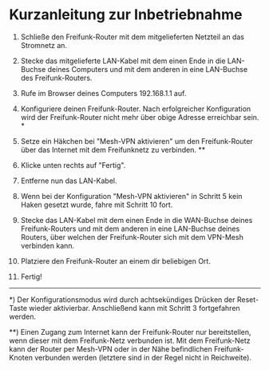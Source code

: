 # Kurzanleitung zur Inbetriebnahme

1. Schließe den Freifunk-Router mit dem mitgelieferten Netzteil an das Stromnetz an.

2. Stecke das mitgelieferte LAN-Kabel mit dem einen Ende in die LAN-Buchse deines Computers und mit dem anderen in eine LAN-Buchse des Freifunk-Routers.

3. Rufe im Browser deines Computers 192.168.1.1 auf.

4. Konfiguriere deinen Freifunk-Router. Nach erfolgreicher Konfiguration wird der Freifunk-Router nicht mehr über obige Adresse erreichbar sein. *

5. Setze ein Häkchen bei "Mesh-VPN aktivieren" um den Freifunk-Router über das Internet mit dem Freifunknetz zu verbinden. **

6. Klicke unten rechts auf "Fertig".

7. Entferne nun das LAN-Kabel.

8. Wenn bei der Konfiguration "Mesh-VPN aktivieren" in Schritt 5 kein Haken gesetzt wurde, fahre mit Schritt 10 fort. 

9. Stecke das LAN-Kabel mit dem einen Ende in die WAN-Buchse deines Freifunk-Routers und mit dem anderen in eine LAN-Buchse deines Routers, über welchen der Freifunk-Router sich mit dem VPN-Mesh verbinden kann.

10. Platziere den Freifunk-Router an einem dir beliebigen Ort. 

11. Fertig!

***

*) Der Konfigurationsmodus wird durch achtsekündiges Drücken der Reset-Taste wieder aktivierbar. Anschließend kann mit Schritt 3 fortgefahren werden.

**) Einen Zugang zum Internet kann der Freifunk-Router nur bereitstellen, wenn dieser mit dem Freifunk-Netz verbunden ist. Mit dem Freifunk-Netz kann der Router per Mesh-VPN oder in der Nähe befindlichen Freifunk-Knoten verbunden werden (letztere sind in der Regel nicht in Reichweite).